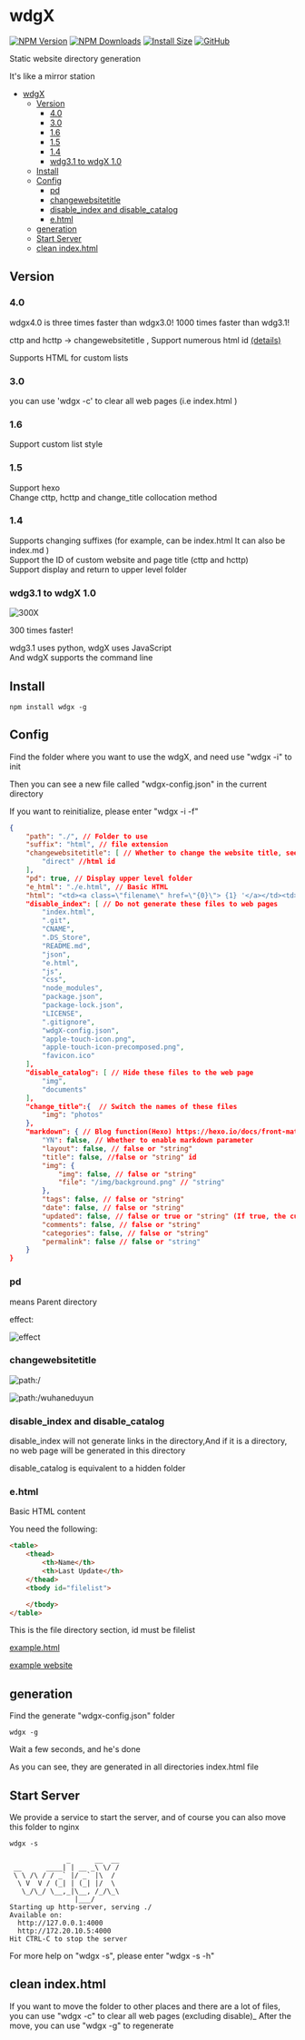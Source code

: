 # wdgX

[![NPM Version](http://img.shields.io/npm/v/wdgx.svg?style=flat)](https://www.npmjs.org/package/wdgx)
[![NPM Downloads](https://img.shields.io/npm/dt/wdgx)](https://npmcharts.com/compare/wdgx?interval=1)
[![Install Size](https://packagephobia.now.sh/badge?p=wdgx)](https://packagephobia.now.sh/result?p=wdgx)
[![GitHub](https://img.shields.io/github/license/xiaozeze127/wdgX)](https://github.com/xiaozeze127/wdgX)

Static website directory generation

It's like a mirror station

- [wdgX](#wdgx)
  - [Version](#version)
    - [4.0](#40)
    - [3.0](#30)
    - [1.6](#16)
    - [1.5](#15)
    - [1.4](#14)
    - [wdg3.1 to wdgX 1.0](#wdg31-to-wdgx-10)
  - [Install](#install)
  - [Config](#config)
    - [pd](#pd)
    - [changewebsitetitle](#changewebsitetitle)
    - [disable_index and disable_catalog](#disable_index-and-disable_catalog)
    - [e.html](#ehtml)
  - [generation](#generation)
  - [Start Server](#start-server)
  - [clean index.html](#clean-indexhtml)

## Version

### 4.0

wdgx4.0 is three times faster than wdgx3.0! 1000 times faster than wdg3.1!

cttp and hcttp -> changewebsitetitle , Support numerous html id [(details)](#changewebsitetitle)

Supports HTML for custom lists

### 3.0

you can use 'wdgx -c' to clear all web pages (i.e index.html )

### 1.6

Support custom list style

### 1.5

Support hexo  
Change cttp, hcttp and change_title collocation method  

### 1.4

Supports changing suffixes (for example, can be index.html It can also be index.md )  
Support the ID of custom website and page title (cttp and hcttp)  
Support display and return to upper level folder

### wdg3.1 to wdgX 1.0

![300X](img/300x.png)

300 times faster!

wdg3.1 uses python, wdgX uses JavaScript  
And wdgX supports the command line

## Install

```shell
npm install wdgx -g
```

## Config

Find the folder where you want to use the wdgX, and need use "wdgx -i" to init

Then you can see a new file called "wdgx-config.json" in the current directory

If you want to reinitialize, please enter "wdgx -i -f"

```json
{
    "path": "./", // Folder to use
    "suffix": "html", // file extension
    "changewebsitetitle": [ // Whether to change the website title, see below
        "direct" //html id
    ],
    "pd": true, // Display upper level folder
    "e_html": "./e.html", // Basic HTML
    "html": "<td><a class=\"filename\" href=\"{0}\"> {1} '</a></td><td><a class=\"mtime\">'{2}'</a></td>", //HTML for custom lists. {0} auto replace url, {1} auto replace name, {2} auto replace to file change time
    "disable_index": [ // Do not generate these files to web pages
        "index.html",
        ".git",
        "CNAME",
        ".DS_Store",
        "README.md",
        "json",
        "e.html",
        "js",
        "css",
        "node_modules",
        "package.json",
        "package-lock.json",
        "LICENSE",
        ".gitignore",
        "wdgX-config.json",
        "apple-touch-icon.png",
        "apple-touch-icon-precomposed.png",
        "favicon.ico"
    ],
    "disable_catalog": [ // Hide these files to the web page
        "img",
        "documents"
    ],
    "change_title":{  // Switch the names of these files
        "img": "photos"
    },
    "markdown": { // Blog function(Hexo) https://hexo.io/docs/front-matter
        "YN": false, // Whether to enable markdown parameter
        "layout": false, // false or "string"
        "title": false, //false or "string" id
        "img": {
            "img": false, // false or "string"
            "file": "/img/background.png" // "string"
        },
        "tags": false, // false or "string"
        "date": false, // false or "string"
        "updated": false, // false or true or "string" (If true, the current time is used)
        "comments": false, // false or "string"
        "categories": false, // false or "string"
        "permalink": false // false or "string"
    }
}
```

### pd

means Parent directory

effect:

![effect](img/4-1.png)

### changewebsitetitle

![path:/](img/1-1.png)

![path:/wuhaneduyun](img/1-2.png)

### disable_index and disable_catalog

disable_index will not generate links in the directory,And if it is a directory, no web page will be generated in this directory

disable_catalog is equivalent to a hidden folder

### e.html

Basic HTML content

You need the following:

```html
<table>
    <thead>
        <th>Name</th>
        <th>Last Update</th>
    </thead>
    <tbody id="filelist">

    </tbody>
</table>
```

This is the file directory section, id must be filelist

[example.html](https://github.com/Xiaozeze127/wdgX/blob/master/example.html)

[example website](https://mirrors.maftertstudio.com)

## generation

Find the generate "wdgx-config.json" folder

```shell
wdgx -g
```

Wait a few seconds, and he's done

As you can see, they are generated in all directories index.html file

## Start Server

We provide a service to start the server, and of course you can also move this folder to nginx

```shell
wdgx -s

              _      __  __
 __      ____| | __ _\ \/ /
 \ \ /\ / / _` |/ _` |\  /
  \ V  V / (_| | (_| |/  \
   \_/\_/ \__,_|\__, /_/\_\
                |___/
Starting up http-server, serving ./
Available on:
  http://127.0.0.1:4000
  http://172.20.10.5:4000
Hit CTRL-C to stop the server
```

For more help on "wdgx -s", please enter "wdgx -s -h"

## clean index.html

If you want to move the folder to other places and there are a lot of files, you can use "wdgx -c" to clear all web pages (excluding disable)_ After the move, you can use "wdgx -g" to regenerate

